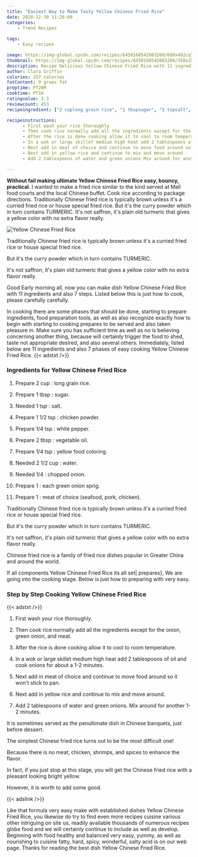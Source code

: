 ```yaml
---
title: "Easiest Way to Make Tasty Yellow Chinese Fried Rice"
date: 2020-12-30 11:26:09
categories:
    - Trend Recipes
    
tags:
    - Easy recipes

image: https://img-global.cpcdn.com/recipes/6450168542003200/680x482cq70/yellow-chinese-fried-rice-recipe-main-photo.jpg
thumbnail: https://img-global.cpcdn.com/recipes/6450168542003200/350x250cq70/yellow-chinese-fried-rice-recipe-main-photo.jpg
description: Recipe Delicious Yellow Chinese Fried Rice with 11 ingredients and 7 stages of easy cooking.
author: Clara Griffin
calories: 257 calories
fatContent: 9 grams fat
preptime: PT20M
cooktime: PT1H
ratingvalue: 3.3
reviewcount: 453
recipeingredient: ["2 cuplong grain rice", "1 tbspsugar", "1 tspsalt", "1 1/2 tspchicken powder", "1/4 tspwhite pepper", "2 tbspvegetable oil", "1/4 tspyellow food coloring", "2 1/2 cupwater", "1/4chopped onion", "1each green onion sprig", "1meat of choice seafood pork chicken"]

recipeinstructions: 
      - First wash your rice thoroughly 
      - Then cook rice normally add all the ingredients except for the onion green onion and meat 
      - After the rice is done cooking allow it to cool to room temperature 
      - In a wok or large skillet medium high heat add 2 tablespoons of oil and cook onions for about a 12 minutes 
      - Next add in meat of choice and continue to move food around so it wont stick to pan 
      - Next add in yellow rice and continue to mix and move around 
      - Add 2 tablespoons of water and green onions Mix around for another 12 minutes

---
```




**Without fail making ultimate Yellow Chinese Fried Rice easy, bouncy, practical**. I wanted to make a fried rice similar to the kind served at Mall food courts and the local Chinese buffet. Cook rice according to package directions. Traditionally Chinese fried rice is typically brown unless it&#39;s a curried fried rice or house special fried rice. But it&#39;s the curry powder which in turn contains TURMERIC. It&#39;s not saffron, it&#39;s plain old turmeric that gives a yellow color with no extra flavor really.


![Yellow Chinese Fried Rice](https://img-global.cpcdn.com/recipes/6450168542003200/680x482cq70/yellow-chinese-fried-rice-recipe-main-photo.jpg "Yellow Chinese Fried Rice")



Traditionally Chinese fried rice is typically brown unless it&#39;s a curried fried rice or house special fried rice.

But it&#39;s the curry powder which in turn contains TURMERIC.

It&#39;s not saffron, it&#39;s plain old turmeric that gives a yellow color with no extra flavor really.


Good Early morning all, now you can make dish Yellow Chinese Fried Rice with 11 ingredients and also 7 steps. Listed below this is just how to cook, please carefully carefully.

In cooking there are some phases that should be done, starting to prepare ingredients, food preparation tools, as well as also recognize exactly how to begin with starting to cooking prepares to be served and also taken pleasure in. Make sure you has sufficient time as well as no is believing concerning another thing, because will certainly trigger the food to shed, taste not appropriate desired, and also several others. Immediately, listed below are 11 ingredients and also 7 phases of easy cooking Yellow Chinese Fried Rice.
{{< adstxt />}}

### Ingredients for Yellow Chinese Fried Rice


1. Prepare 2 cup : long grain rice.

1. Prepare 1 tbsp : sugar.

1. Needed 1 tsp : salt.

1. Prepare 1 1/2 tsp : chicken powder.

1. Prepare 1/4 tsp : white pepper.

1. Prepare 2 tbsp : vegetable oil.

1. Prepare 1/4 tsp : yellow food coloring.

1. Needed 2 1/2 cup : water.

1. Needed 1/4 : chopped onion.

1. Prepare 1 : each green onion sprig.

1. Prepare 1 : meat of choice (seafood, pork, chicken).


Traditionally Chinese fried rice is typically brown unless it&#39;s a curried fried rice or house special fried rice.

But it&#39;s the curry powder which in turn contains TURMERIC.

It&#39;s not saffron, it&#39;s plain old turmeric that gives a yellow color with no extra flavor really.

Chinese fried rice is a family of fried rice dishes popular in Greater China and around the world.


If all components Yellow Chinese Fried Rice its all set| prepares}, We are going into the cooking stage. Below is just how to preparing with very easy.

### Step by Step Cooking Yellow Chinese Fried Rice

{{< adstxt />}}


1. First wash your rice thoroughly.



1. Then cook rice normally add all the ingredients except for the onion, green onion, and meat.



1. After the rice is done cooking allow it to cool to room temperature.



1. In a wok or large skillet medium high heat add 2 tablespoons of oil and cook onions for about a 1-2 minutes.



1. Next add in meat of choice and continue to move food around so it won&#39;t stick to pan.



1. Next add in yellow rice and continue to mix and move around.



1. Add 2 tablespoons of water and green onions. Mix around for another 1-2 minutes.




It is sometimes served as the penultimate dish in Chinese banquets, just before dessert.

The simplest Chinese fried rice turns out to be the most difficult one!

Because there is no meat, chicken, shrimps, and spices to enhance the flavor.

In fact, if you just stop at this stage, you will get the Chinese fried rice with a pleasant looking bright yellow.

However, it is worth to add some good.


{{< adslink />}}

Like that formula very easy make with established dishes Yellow Chinese Fried Rice, you likewise do try to find even more recipes cuisine various other intriguing on site us, readily available thousands of numerous recipes globe food and we will certainly continue to include as well as develop. Beginning with food healthy and balanced very easy, yummy, as well as nourishing to cuisine fatty, hard, spicy, wonderful, salty acid is on our web page. Thanks for reading the best dish Yellow Chinese Fried Rice.
